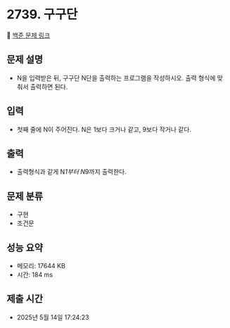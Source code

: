 # 2739. 구구단 
🔗 [백준 문제 링크](https://www.acmicpc.net/problem/2739)

## 문제 설명
- N을 입력받은 뒤, 구구단 N단을 출력하는 프로그램을 작성하시오. 출력 형식에 맞춰서 출력하면 된다.
## 입력
- 첫째 줄에 N이 주어진다. N은 1보다 크거나 같고, 9보다 작거나 같다.
## 출력
- 출력형식과 같게 N*1부터 N*9까지 출력한다.
## 문제 분류
- 구현
- 조건문
## 성능 요약
- 메모리: 17644 KB
- 시간: 184 ms
## 제출 시간
- 2025년 5월 14일 17:24:23